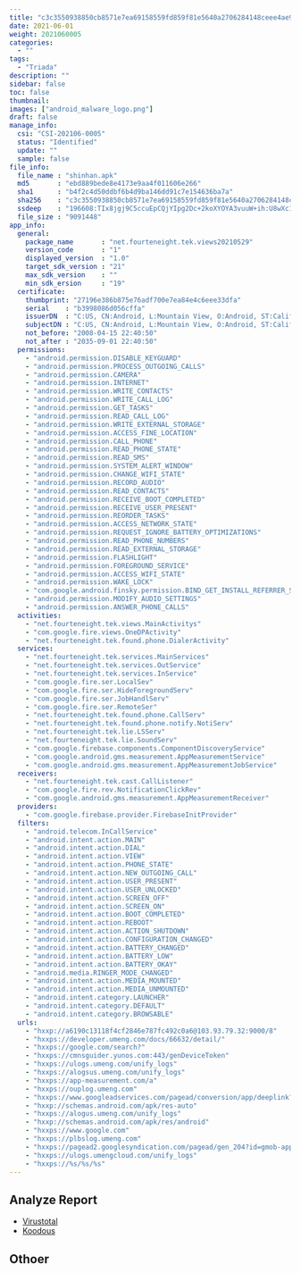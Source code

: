 ```yaml
---
title: "c3c3550938850cb8571e7ea69158559fd859f81e5640a2706284148ceee4ae97"
date: 2021-06-01
weight: 2021060005
categories:
  - ""
tags:
  - "Triada"
description: ""
sidebar: false
toc: false
thumbnail: 
images: ["android_malware_logo.png"]
draft: false
manage_info:
  csi: "CSI-202106-0005"
  status: "Identified"
  update: ""
  sample: false
file_info:
  file_name : "shinhan.apk"
  md5       : "ebd889bede8e4173e9aa4f011606e266"
  sha1	    : "b4f2c4d50ddbf6b4d9ba146dd91c7e154636ba7a"
  sha256    : "c3c3550938850cb8571e7ea69158559fd859f81e5640a2706284148ceee4ae97"
  ssdeep    : "196608:TIx8jgj9C5ccuEpCQjYIpg2Dc+2koXYOYA3vuuW+ih:U8wXc1CQi9JtYA3vxq"
  file_size : "9091448"
app_info:
  general:
    package_name       : "net.fourteneight.tek.views20210529"
    version_code       : "1"
    displayed_version  : "1.0"
    target_sdk_version : "21"
    max_sdk_version    : ""
    min_sdk_ersion     : "19"
  certificate:
    thumbprint: "27196e386b875e76adf700e7ea84e4c6eee33dfa"
    serial    : "b3998086d056cffa"
    issuerDN  : "C:US, CN:Android, L:Mountain View, O:Android, ST:California, OU:Android, email:android@android.com"
    subjectDN : "C:US, CN:Android, L:Mountain View, O:Android, ST:California, OU:Android, email:android@android.com"
    not_before: "2008-04-15 22:40:50"
    not_after : "2035-09-01 22:40:50"
  permissions:
    - "android.permission.DISABLE_KEYGUARD"
    - "android.permission.PROCESS_OUTGOING_CALLS"
    - "android.permission.CAMERA"
    - "android.permission.INTERNET"
    - "android.permission.WRITE_CONTACTS"
    - "android.permission.WRITE_CALL_LOG"
    - "android.permission.GET_TASKS"
    - "android.permission.READ_CALL_LOG"
    - "android.permission.WRITE_EXTERNAL_STORAGE"
    - "android.permission.ACCESS_FINE_LOCATION"
    - "android.permission.CALL_PHONE"
    - "android.permission.READ_PHONE_STATE"
    - "android.permission.READ_SMS"
    - "android.permission.SYSTEM_ALERT_WINDOW"
    - "android.permission.CHANGE_WIFI_STATE"
    - "android.permission.RECORD_AUDIO"
    - "android.permission.READ_CONTACTS"
    - "android.permission.RECEIVE_BOOT_COMPLETED"
    - "android.permission.RECEIVE_USER_PRESENT"
    - "android.permission.REORDER_TASKS"
    - "android.permission.ACCESS_NETWORK_STATE"
    - "android.permission.REQUEST_IGNORE_BATTERY_OPTIMIZATIONS"
    - "android.permission.READ_PHONE_NUMBERS"
    - "android.permission.READ_EXTERNAL_STORAGE"
    - "android.permission.FLASHLIGHT"
    - "android.permission.FOREGROUND_SERVICE"
    - "android.permission.ACCESS_WIFI_STATE"
    - "android.permission.WAKE_LOCK"
    - "com.google.android.finsky.permission.BIND_GET_INSTALL_REFERRER_SERVICE"
    - "android.permission.MODIFY_AUDIO_SETTINGS"
    - "android.permission.ANSWER_PHONE_CALLS"
  activities:
    - "net.fourteneight.tek.views.MainActivitys"
    - "com.google.fire.views.OneDPActivity"
    - "net.fourteneight.tek.found.phone.DialerActivity"
  services:
    - "net.fourteneight.tek.services.MainServices"
    - "net.fourteneight.tek.services.OutService"
    - "net.fourteneight.tek.services.InService"
    - "com.google.fire.ser.LocalSev"
    - "com.google.fire.ser.HideForegroundServ"
    - "com.google.fire.ser.JobHandlServ"
    - "com.google.fire.ser.RemoteSer"
    - "net.fourteneight.tek.found.phone.CallServ"
    - "net.fourteneight.tek.found.phone.notify.NotiServ"
    - "net.fourteneight.tek.lie.LSServ"
    - "net.fourteneight.tek.lie.SoundServ"
    - "com.google.firebase.components.ComponentDiscoveryService"
    - "com.google.android.gms.measurement.AppMeasurementService"
    - "com.google.android.gms.measurement.AppMeasurementJobService"
  receivers:
    - "net.fourteneight.tek.cast.CallListener"
    - "com.google.fire.rev.NotificationClickRev"
    - "com.google.android.gms.measurement.AppMeasurementReceiver"
  providers:
    - "com.google.firebase.provider.FirebaseInitProvider"
  filters:
    - "android.telecom.InCallService"
    - "android.intent.action.MAIN"
    - "android.intent.action.DIAL"
    - "android.intent.action.VIEW"
    - "android.intent.action.PHONE_STATE"
    - "android.intent.action.NEW_OUTGOING_CALL"
    - "android.intent.action.USER_PRESENT"
    - "android.intent.action.USER_UNLOCKED"
    - "android.intent.action.SCREEN_OFF"
    - "android.intent.action.SCREEN_ON"
    - "android.intent.action.BOOT_COMPLETED"
    - "android.intent.action.REBOOT"
    - "android.intent.action.ACTION_SHUTDOWN"
    - "android.intent.action.CONFIGURATION_CHANGED"
    - "android.intent.action.BATTERY_CHANGED"
    - "android.intent.action.BATTERY_LOW"
    - "android.intent.action.BATTERY_OKAY"
    - "android.media.RINGER_MODE_CHANGED"
    - "android.intent.action.MEDIA_MOUNTED"
    - "android.intent.action.MEDIA_UNMOUNTED"
    - "android.intent.category.LAUNCHER"
    - "android.intent.category.DEFAULT"
    - "android.intent.category.BROWSABLE"
  urls:
    - "hxxp://a6190c13118f4cf2846e787fc492c0a6@103.93.79.32:9000/8"
    - "hxxps://developer.umeng.com/docs/66632/detail/"
    - "hxxps://google.com/search?"
    - "hxxps://cmnsguider.yunos.com:443/genDeviceToken"
    - "hxxps://ulogs.umeng.com/unify_logs"
    - "hxxps://alogsus.umeng.com/unify_logs"
    - "hxxps://app-measurement.com/a"
    - "hxxps://ouplog.umeng.com"
    - "hxxps://www.googleadservices.com/pagead/conversion/app/deeplink?id_type=adid&sdk_version=%s&rdid=%s&bundleid=%s&retry=%s"
    - "hxxp://schemas.android.com/apk/res-auto"
    - "hxxps://alogus.umeng.com/unify_logs"
    - "hxxp://schemas.android.com/apk/res/android"
    - "hxxps://www.google.com"
    - "hxxps://plbslog.umeng.com"
    - "hxxps://pagead2.googlesyndication.com/pagead/gen_204?id=gmob-apps"
    - "hxxps://ulogs.umengcloud.com/unify_logs"
    - "hxxps://%s/%s/%s"
---
```


## Analyze Report

- [Virustotal](https://www.virustotal.com/gui/file/c3c3550938850cb8571e7ea69158559fd859f81e5640a2706284148ceee4ae97)
- [Koodous](https://koodous.com/apks/c3c3550938850cb8571e7ea69158559fd859f81e5640a2706284148ceee4ae97)

## Othoer
